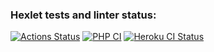 ### Hexlet tests and linter status:
[![Actions Status](https://github.com/itaopro/php-project-lvl3/workflows/hexlet-check/badge.svg)](https://github.com/itaopro/php-project-lvl3/actions)
[![PHP CI](https://github.com/itaopro/php-project-lvl3/actions/workflows/workflow.yml/badge.svg)](https://github.com/itaopro/php-project-lvl3/actions/workflows/workflow.yml)
[![Heroku CI Status](https://lvl3-php.herokuapp.com/last.svg)](https://dashboard.heroku.com/pipelines/b3794b80-8226-443d-9a5e-42e20896ae0b/tests)

